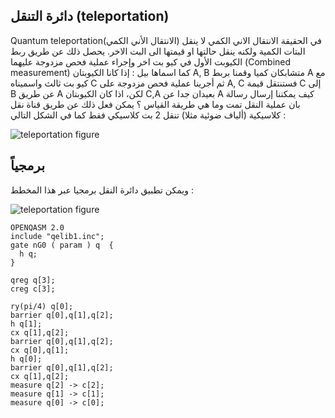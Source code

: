 ## دائرة التنقل (teleportation)


Quantum teleportation(الانتقال الأني  الكمي)
في الحقيقة الانتقال الاني الكمي لا ينقل البتات الكمية ولكنه ينقل حالتها او قيمتها الى البت الاخر.
يحصل ذلك عن طريق ربط الكيوبت الأول في كيو بت اخر وإجراء عملية فحص مزدوجة عليهما (Combined measurement) كما اسماها بيل : إذا كانا الكيوبتان A, B متشابكان كميا وقمنا بربط A مع كيو بت ثالث واسميناه C ثم أجرينا عملية فحص مزدوجة على A, C فستنتقل قيمة C إلى B عن طريق A
لكن، اذا كان الكيوبتان C,A بعيدان جدا عن A كيف يمكننا إرسال رسالة بان عملية النقل تمت وما هي طريقة القياس ؟
يمكن فعل ذلك عن طريق قناة نقل كلاسيكية (ألياف ضوئية مثلا) تنقل 2 بت كلاسيكي فقط كما في الشكل التالي :

![teleportation figure](~/images/teleportation1.png)
## برمجياً
ويمكن تطبيق دائرة النقل برمجيا عبر هذا المخطط :

![teleportation figure](~/images/teleportation2.png)


``` 
OPENQASM 2.0
include "qelib1.inc";
gate nG0 ( param ) q  {
  h q;
}

qreg q[3];
creg c[3];

ry(pi/4) q[0];
barrier q[0],q[1],q[2];
h q[1];
cx q[1],q[2];
barrier q[0],q[1],q[2];
cx q[0],q[1];
h q[0];
barrier q[0],q[1],q[2];
cx q[1],q[2];
measure q[2] -> c[2];
measure q[1] -> c[1];
measure q[0] -> c[0];
```






